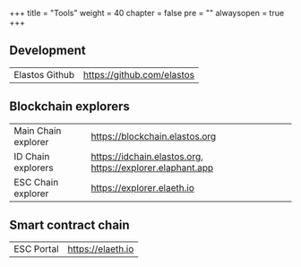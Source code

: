 +++
title = "Tools"
weight = 40
chapter = false
pre = ""
alwaysopen = true
+++

## Development

| | |
| --- | --- |
| Elastos Github | https://github.com/elastos |

## Blockchain explorers

| | |
| --- | --- |
| Main Chain explorer | https://blockchain.elastos.org |
| ID Chain explorers | https://idchain.elastos.org, https://explorer.elaphant.app |
| ESC Chain explorer | https://explorer.elaeth.io |

## Smart contract chain

| | |
| --- | --- |
| ESC Portal | https://elaeth.io |
